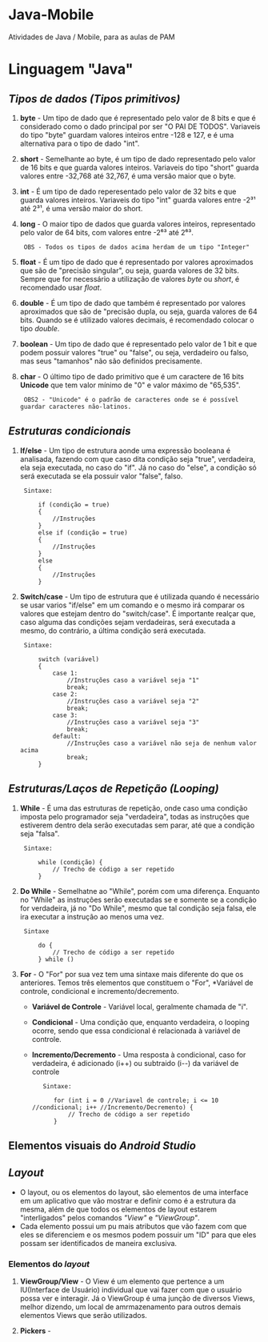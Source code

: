 # Java-Mobile
Atividades de Java / Mobile, para as aulas de PAM

# Linguagem "Java"
## *Tipos de dados (Tipos primitivos)*

1. **byte** -  Um tipo de dado que é representado pelo valor de 8 bits e que é considerado como o dado principal por ser "O PAI DE TODOS". Variaveis do tipo "byte" guardam valores inteiros entre -128 e 127, e é uma alternativa para o tipo de dado "int".

2. **short** - Semelhante ao byte, é um tipo de dado representado pelo valor de 16 bits e que guarda valores inteiros. Variaveis do tipo "short" guarda valores entre -32,768 até 32,767, é uma versão maior que o byte.

3. **int** - É um tipo de dado reperesentado pelo valor de 32 bits e que guarda valores inteiros. Variaveis do tipo "int" guarda valores entre -2³¹ até 2³¹, é uma versão maior do short.

4. **long** - O maior tipo de dados que guarda valores inteiros, representado pelo valor de 64 bits, com valores entre -2⁶³ até 2⁶³.

        OBS - Todos os tipos de dados acima herdam de um tipo "Integer"

5. **float** - É um tipo de dado que é representado por valores aproximados que são de "precisão singular",  ou seja, guarda valores de 32 bits. Sempre que for necessário a utilização de valores *byte* ou *short*, é recomendado usar *float*.

6. **double** - É um tipo de dado que também é representado por valores aproximados que são de "precisão dupla, ou seja, guarda valores de 64 bits. Quando se é utilizado valores decimais, é recomendado colocar o tipo *double*.

7. **boolean** - Um tipo de dado que é representado pelo valor de 1 bit e que podem possuir valores "true" ou "false", ou seja, verdadeiro ou falso, mas seus "tamanhos" não são definidos precisamente.

8. **char** - O último tipo de dado primitivo que é um caractere de 16 bits **Unicode** que tem valor mínimo de "0" e valor máximo de "65,535".

        OBS2 - "Unicode" é o padrão de caracteres onde se é possível guardar caracteres não-latinos.

## *Estruturas condicionais*

1. **If/else** - Um tipo de estrutura aonde uma expressão booleana é analisada, fazendo com que caso dita condição seja "true", verdadeira, ela seja executada, no caso do "if". Já no caso do "else", a condição só será executada se ela possuir valor "false", falso.
    
        Sintaxe:

            if (condição = true) 
            {
                //Instruções
            } 
            else if (condição = true) 
            {
                //Instruções
            } 
            else 
            {
                //Instruções
            }

2. **Switch/case** - Um tipo de estrutura que é utilizada quando é necessário se usar varios "if/else" em um comando e o mesmo irá comparar os valores que estejam dentro do "switch/case".
É importante realçar que, caso alguma das condições sejam verdadeiras, será executada a mesmo, do contrário, a última condição será executada.

        Sintaxe:

            switch (variável) 
            {
                case 1:
                    //Instruções caso a variável seja "1"
                    break;
                case 2:
                    //Instruções caso a variável seja "2"
                    break;
                case 3:
                    //Instruções caso a variável seja "3"
                    break;
                default:
                    //Instruções caso a variável não seja de nenhum valor acima
                    break;
            }


## *Estruturas/Laços de Repetição (Looping)*

1. **While** - É uma das estruturas de repetição, onde caso uma condição imposta pelo programador seja "verdadeira", todas as instruções que estiverem dentro dela serão executadas sem parar, até que a condição seja "falsa".

        Sintaxe:

            while (condição) {
                // Trecho de código a ser repetido
            }

2. **Do While** - Semelhatne ao "While", porém com uma diferença. Enquanto no "While" as instruções serão executadas se e somente se a condição for verdadeira, já no "Do While", mesmo que tal condição seja falsa, ele ira executar a instrução ao menos uma vez.

        Sintaxe

            do {
                // Trecho de código a ser repetido
            } while ()

3. **For** - O "For" por sua vez tem uma sintaxe mais diferente do que os anteriores. Temos três elementos que constituem o "For", *Variável de controle, condicional e incremento/decremento.

    - **Variável de Controle** - Variável local, geralmente chamada de "i".
    - **Condicional** - Uma condição que, enquanto verdadeira, o looping ocorre, sendo que essa condicional é relacionada à variável de controle.
    - **Incremento/Decremento** - Uma resposta à condicional, caso for verdadeira, é adicionado (i++) ou subtraido (i--) da variável de controle


             Sintaxe:

                for (int i = 0 //Variavel de controle; i <= 10 //condicional; i++ //Incremento/Decremento) {
                    // Trecho de código a ser repetido
                }

## Elementos visuais do *Android Studio*

## *Layout* 

- O layout, ou os elementos do layout, são elementos de uma interface em um aplicativo que vão mostrar e definir como é a estrutura da mesma, além de que todos os elementos de layout estarem "interligados" pelos comandos *"View"* e *"ViewGroup"*.
- Cada elemento possui um pu mais atributos que vão fazem com que eles se diferenciem e os mesmos podem possuir um "ID" para que eles possam ser identificados de maneira exclusiva.

### Elementos do *layout*

1. **ViewGroup/View** - O View é um elemento que pertence a um IU(Interface de Usuário) individual que vai fazer com que o usuário possa ver e interagir. Já o ViewGroup é uma junção de diversos Views, melhor dizendo, um local de amrmazenamento para outros demais elementos Views que serão utilizados.

2. **Pickers** - 